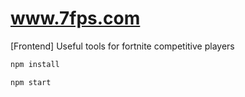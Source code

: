 # www.7fps.com
[Frontend] Useful tools for fortnite competitive players
```sh
npm install
```

```sh
npm start
```